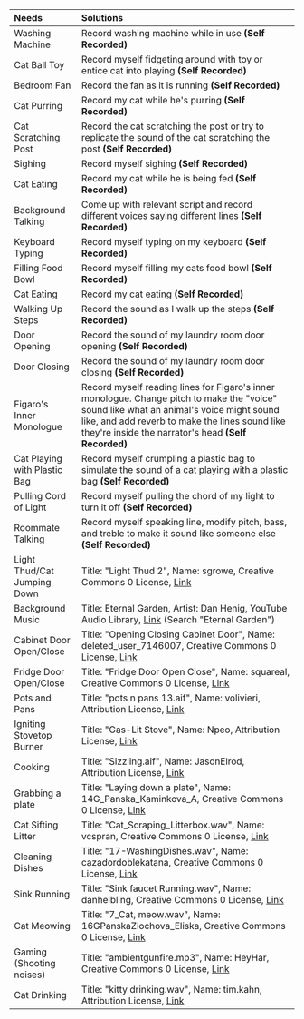 |        Needs        | Solutions |
| :--- | :--- |
| Washing Machine | Record washing machine while in use **(Self Recorded)** |
| Cat Ball Toy | Record myself fidgeting around with toy or entice cat into playing **(Self Recorded)** |
| Bedroom Fan | Record the fan as it is running **(Self Recorded)** |
| Cat Purring | Record my cat while he's purring **(Self Recorded)** |
| Cat Scratching Post | Record the cat scratching the post or try to replicate the sound of the cat scratching the post **(Self Recorded)** |
| Sighing | Record myself sighing **(Self Recorded)** |
| Cat Eating | Record my cat while he is being fed **(Self Recorded)** |
| Background Talking | Come up with relevant script and record different voices saying different lines **(Self Recorded)** |
| Keyboard Typing | Record myself typing on my keyboard **(Self Recorded)** |
| Filling Food Bowl | Record myself filling my cats food bowl **(Self Recorded)** |
| Cat Eating | Record my cat eating **(Self Recorded)** |
| Walking Up Steps | Record the sound as I walk up the steps **(Self Recorded)** |
| Door Opening | Record the sound of my laundry room door opening **(Self Recorded)** |
| Door Closing | Record the sound of my laundry room door closing **(Self Recorded)** |
| Figaro's Inner Monologue | Record myself reading lines for Figaro's inner monologue. Change pitch to make the "voice" sound like what an animal's voice might sound like, and add reverb to make the lines sound like they're inside the narrator's head **(Self Recorded)** |
| Cat Playing with Plastic Bag | Record myself crumpling a plastic bag to simulate the sound of a cat playing with a plastic bag **(Self Recorded)** |
| Pulling Cord of Light | Record myself pulling the chord of my light to turn it off **(Self Recorded)** |
| Roommate Talking | Record myself speaking line, modify pitch, bass, and treble to make it sound like someone else **(Self Recorded)** |
| Light Thud/Cat Jumping Down | Title: "Light Thud 2", Name: sgrowe, Creative Commons 0 License, [Link](https://freesound.org/people/sgrowe/sounds/342532/) |
| Background Music | Title: Eternal Garden, Artist: Dan Henig, YouTube Audio Library, [Link](https://studio.youtube.com/channel/UC21Pky0Zx8ciMF7CD7nNLnw/music?utm_campaign=upgrade&utm_medium=redirect&utm_source=%2Faudiolibrary%2Fmusic) (Search "Eternal Garden") |
| Cabinet Door Open/Close | Title: "Opening Closing Cabinet Door", Name: deleted_user_7146007, Creative Commons 0 License, [Link](https://freesound.org/people/deleted_user_7146007/sounds/383836/) |
| Fridge Door Open/Close | Title: "Fridge Door Open Close", Name: squareal, Creative Commons 0 License, [Link](https://freesound.org/people/squareal/sounds/237400/) |
| Pots and Pans | Title: "pots n pans 13.aif", Name: volivieri, Attribution License, [Link](https://freesound.org/people/volivieri/sounds/80131/) |
| Igniting Stovetop Burner | Title: "Gas-Lit Stove", Name: Npeo, Attribution License, [Link](https://freesound.org/people/Npeo/sounds/447732/) |
| Cooking | Title: "Sizzling.aif", Name: JasonElrod, Attribution License, [Link](https://freesound.org/people/JasonElrod/sounds/85468/) |
| Grabbing a plate | Title: "Laying down a plate", Name: 14G_Panska_Kaminkova_A, Creative Commons 0 License, [Link](https://freesound.org/people/14G_Panska_Kaminkova_A/sounds/419985/) |
| Cat Sifting Litter | Title: "Cat_Scraping_Litterbox.wav", Name: vcspran, Creative Commons 0 License, [Link](https://freesound.org/people/vcspran/sounds/344584/) |
| Cleaning Dishes | Title: "17-WashingDishes.wav", Name: cazadordoblekatana, Creative Commons 0 License, [Link](https://freesound.org/people/cazadordoblekatana/sounds/429145/) |
| Sink Running | Title: "Sink faucet Running.wav", Name: danhelbling, Creative Commons 0 License, [Link](https://freesound.org/people/danhelbling/sounds/272389/) |
| Cat Meowing | Title: "7_Cat, meow.wav", Name: 16GPanskaZlochova_Eliska, Creative Commons 0 License, [Link](https://freesound.org/people/16GPanskaZlochova_Eliska/sounds/496280/) |
| Gaming (Shooting noises) | Title: "ambientgunfire.mp3", Name: HeyHar, Creative Commons 0 License, [Link](https://freesound.org/people/HeyHar/sounds/347792/) |
| Cat Drinking | Title: "kitty drinking.wav", Name: tim.kahn, Attribution License, [Link](https://freesound.org/people/tim.kahn/sounds/172887/) |
